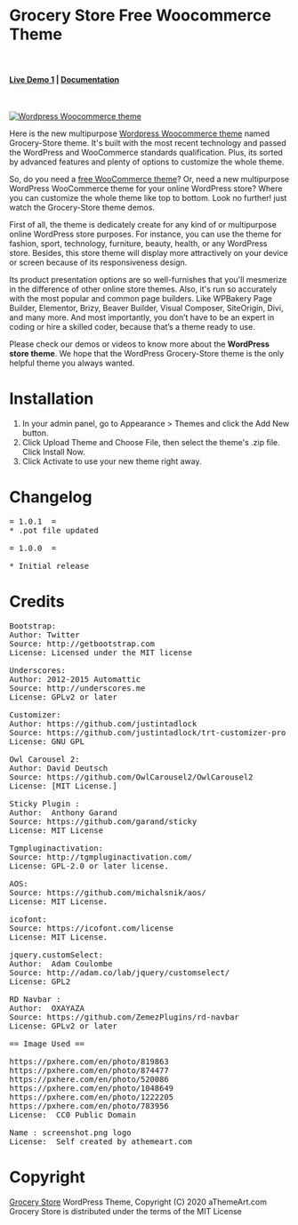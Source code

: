 Grocery Store Free Woocommerce Theme 
========================================

<br/>
<h4><a href="https://athemeart.com/demo/grocery-store/" target="_blank">Live Demo 1</a>  |   
<a href="https://athemeart.com/docs/wordpress-woocommerce-theme-docs/" target="_blank">Documentation</a> </h4>
<br/>

<a href="https://athemeart.com/downloads/grocerystore-wordpress-woocommerce-theme/" target="_blank"><img src="https://athemeart.com/wp-content/uploads/edd/2020/09/grocery-store-free-woocommerce-theme.jpg" alt="Wordpress Woocommerce theme"></a>

Here is the new multipurpose <a href="https://athemeart.com/downloads/grocerystore-wordpress-woocommerce-theme/" target="_blank">Wordpress Woocommerce theme</a> named Grocery-Store theme. It's built with the most recent technology and passed the WordPress and WooCommerce standards qualification. Plus, its sorted by advanced features and plenty of options to customize the whole theme.

So, do you need a <a href="https://athemeart.com/downloads/grocery-store-free-woocommerce-theme/" target="_blank">free WooCommerce theme</a>? Or, need a new multipurpose WordPress WooCommerce theme for your online WordPress store? Where you can customize the whole theme like top to bottom. Look no further! just watch the Grocery-Store theme demos.

First of all, the theme is dedicately create for any kind of or multipurpose online WordPress store purposes. For instance, you can use the theme for fashion, sport, technology, furniture, beauty, health, or any WordPress store. Besides, this store theme will display more attractively on your device or screen because of its responsiveness design.

Its product presentation options are so well-furnishes that you'll mesmerize in the difference of other online store themes. Also, it's run so accurately with the most popular and common page builders. Like WPBakery Page Builder, Elementor, Brizy, Beaver Builder, Visual Composer, SiteOrigin, Divi, and many more. And most importantly, you don’t have to be an expert in coding or hire a skilled coder, because that’s a theme ready to use.

Please check our demos or videos to know more about the <strong>WordPress store theme</strong>. We hope that the WordPress Grocery-Store theme is the only helpful theme you always wanted.

Installation 
========================================
1. In your admin panel, go to Appearance > Themes and click the Add New button.
2. Click Upload Theme and Choose File, then select the theme's .zip file. Click Install Now.
3. Click Activate to use your new theme right away.



Changelog
========================================
<pre>
= 1.0.1  =
* .pot file updated

= 1.0.0  =

* Initial release
</pre>


Credits 
========================================
<pre>
Bootstrap:
Author: Twitter
Source: http://getbootstrap.com
License: Licensed under the MIT license

Underscores:
Author: 2012-2015 Automattic
Source: http://underscores.me
License: GPLv2 or later

Customizer:
Author: https://github.com/justintadlock
Source: https://github.com/justintadlock/trt-customizer-pro
License: GNU GPL

Owl Carousel 2:
Author: David Deutsch
Source: https://github.com/OwlCarousel2/OwlCarousel2
License: [MIT License.]

Sticky Plugin :
Author:  Anthony Garand    
Source: https://github.com/garand/sticky
License: MIT License

Tgmpluginactivation:
Source: http://tgmpluginactivation.com/
License: GPL-2.0 or later license.

AOS:
Source: https://github.com/michalsnik/aos/
License: MIT License.

icofont:
Source: https://icofont.com/license
License: MIT License.

jquery.customSelect:
Author:  Adam Coulombe    
Source: http://adam.co/lab/jquery/customselect/
License: GPL2

RD Navbar :
Author:  OXAYAZA    
Source: https://github.com/ZemezPlugins/rd-navbar
License: GPLv2 or later

== Image Used ==

https://pxhere.com/en/photo/819863
https://pxhere.com/en/photo/874477
https://pxhere.com/en/photo/520086
https://pxhere.com/en/photo/1048649
https://pxhere.com/en/photo/1222205
https://pxhere.com/en/photo/783956
License:  CC0 Public Domain 

Name : screenshot.png logo
License:  Self created by athemeart.com 
</pre>


Copyright
========================================
<a href="https://bddesignzone.com/grocery-store-wordpress-woocommerce-theme/" target="_blank">Grocery Store</a> WordPress Theme, Copyright (C) 2020 aThemeArt.com
Grocery Store is distributed under the terms of the MIT License 